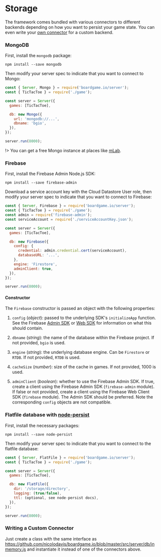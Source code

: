 # Storage

The framework comes bundled with various connectors to different backends
depending on how you want to persist your game state. You can even
write your [own connector](/storage?id=writing-a-custom-connector)
for a custom backend.

### MongoDB

First, install the `mongodb` package:

```
npm install --save mongodb
```

Then modify your server spec to indicate that you want to connect to Mongo:

```js
const { Server, Mongo } = require('boardgame.io/server');
const { TicTacToe } = require('./game');

const server = Server({
  games: [TicTacToe],

  db: new Mongo({
    url: 'mongodb://...',
    dbname: 'bgio',
  }),
});

server.run(8000);
```

!> You can get a free Mongo instance at places like [mLab](https://mlab.com/).

### Firebase

First, install the Firebase Admin Node.js SDK:

```
npm install --save firebase-admin
```

Download a service account key with the Cloud Datastore User role,
then modify your server spec to indicate that you want to connect to Firebase:

```js
const { Server, Firebase } = require('boardgame.io/server');
const { TicTacToe } = require('./game');
const admin = require('firebase-admin');
const serviceAccount = require('./serviceAccountKey.json');

const server = Server({
  games: [TicTacToe],

  db: new Firebase({
    config: {
      credential: admin.credential.cert(serviceAccount),
      databaseURL: '...',
    },
    engine: 'Firestore',
    adminClient: true,
  }),
});

server.run(8000);
```

#### Constructor

The `Firebase` constructor is passed an object with the following properties:

1. `config` (_object_): passed to the underlying SDK's `initializeApp` function.
   See the Firebase
   [Admin SDK](https://firebase.google.com/docs/admin/setup) or
   [Web SDK](https://firebase.google.com/docs/admin/setup) for information
   on what this should contain.

2. `dbname` (_string_): the name of the database within the Firebase project.
   If not provided, `bgio` is used.

3. `engine` (_string_): the underlying database engine.
   Can be `Firestore` or `RTDB`. If not provided, `RTDB` is used.

4. `cacheSize` (_number_): size of the cache in games.
   If not provided, 1000 is used.

5. `adminClient` (_boolean_): whether to use the Firebase Admin SDK.
   If true, create a client using the Firebase Admin SDK (`firebase-admin`
   module). If false or not provided, create a client using the Firebase
   Web Client SDK (`firebase` module). The Admin SDK should be preferred.
   Note the corresponding `config` objects are not compatible.

### Flatfile database with [node-persist](https://github.com/simonlast/node-persist)

First, install the necessary packages:

```
npm install --save node-persist
```

Then modify your server spec to indicate that you want to connect to the flatfile database:

```js
const { Server, FlatFile } = require('boardgame.io/server');
const { TicTacToe } = require('./game');

const server = Server({
  games: [TicTacToe],

  db: new FlatFile({
    dir: '/storage/directory',
    logging: (true/false),
    ttl: (optional, see node-persist docs),
  }),
});

server.run(8000);
```

### Writing a Custom Connector

Just create a class with the same interface as
https://github.com/nicolodavis/boardgame.io/blob/master/src/server/db/inmemory.js and instantiate it instead of one of the connectors above.
